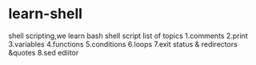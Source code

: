 # learn-shell
shell scripting,we learn bash shell script
list of topics
1.comments
2.print
3.variables
4.functions
5.conditions
6.loops
7.exit status & redirectors &quotes
8.sed ediitor